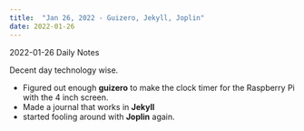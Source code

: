 ```yaml
---
title:  "Jan 26, 2022 - Guizero, Jekyll, Joplin"
date: 2022-01-26
---
```

2022-01-26 Daily Notes

Decent day technology wise. 

 - Figured out enough **guizero** to make the clock timer for the Raspberry Pi with the 4 inch screen.
 - Made a journal that works in **Jekyll**
 - started fooling around with **Joplin** again.
